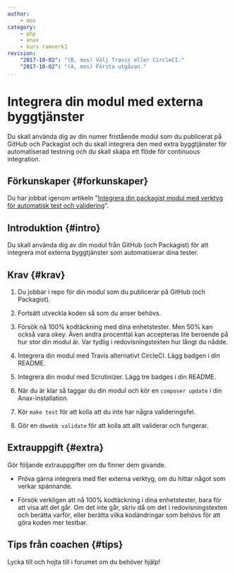 ```yaml
---
author:
    - mos
category:
    - php
    - anax
    - kurs ramverk1
revision:
    "2017-10-02": "(B, mos) Välj Travis eller CircleCI."
    "2017-10-02": "(A, mos) Första utgåvan."
...
```

Integrera din modul med externa byggtjänster
===================================

Du skall använda dig av din numer fristående modul som du publicerat på GitHub och Packagist och du skall integrera den med extra byggtjänster för automatiserad testning och du skall skapa ett flöde för continuous integration.

<!--more-->



Förkunskaper {#forkunskaper}
-----------------------

Du har jobbat igenom artikeln "[Integrera din packagist modul med verktyg för automatisk test och validering](kunskap/integrera-din-packagist-modul-med-verktyg-for-automatisk-test-och-validering)".



Introduktion {#intro}
-----------------------

Du skall använda dig av din modul från GitHub (och Packagist) för att integrera mot externa byggtjänster som automatiserar dina tester.




Krav {#krav}
-----------------------

1. Du jobbar i repo för din modul som du publicerar på GitHub (och Packagist).

1. Fortsätt utveckla koden så som du anser behövs.

1. Försök nå 100% kodtäckning med dina enhetstester. Men 50% kan också vara okey. Även andra procenttal kan accepteras lite beroende på hur stor din modul är. Var tydlig i redovisningstexten hur långt du nådde.

1. Integrera din modul med Travis alternativt CircleCI. Lägg badgen i din README.

1. Integrera din modul med Scrutinizer. Lägg tre badges i din README.

1. När du är klar så taggar du din modul och kör en `composer update` i din Anax-installation.

1. Kör `make test` för att kolla att du inte har några valideringsfel.

1. Gör en `dbwebb validate` för att kolla att allt validerar och fungerar.



Extrauppgift {#extra}
-----------------------

Gör följande extrauppgifter om du finner dem givande.

* Pröva gärna integrera med fler externa verktyg, om du hittar något som verkar spännande.

* Försök verkligen att nå 100% kodtäckning i dina enhetstester, bara för att visa att det går. Om det inte går, skriv då om det i redovisningstexten och berätta varför, eller berätta vilka kodändringar som behövs för att göra koden mer testbar.



Tips från coachen {#tips}
-----------------------

Lycka till och hojta till i forumet om du behöver hjälp!
